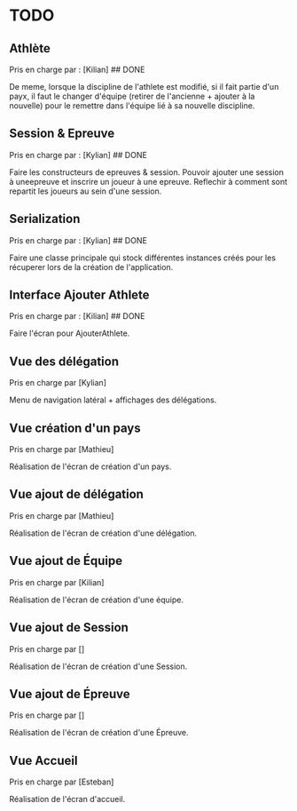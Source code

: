 # TODO

## Athlète

Pris en charge par : [Kilian] ## DONE

De meme, lorsque la discipline de l'athlete est modifié, si il fait partie d'un payx, il faut le changer d'équipe (retirer de l'ancienne + ajouter à la nouvelle) pour 
le remettre dans l'équipe lié à sa nouvelle discipline.

## Session & Epreuve

Pris en charge par : [Kylian] ## DONE

Faire les constructeurs de epreuves & session. Pouvoir ajouter une session à uneepreuve et inscrire un joueur à une epreuve.
Reflechir à comment sont repartit les joueurs au sein d'une session. 

## Serialization

Pris en charge par : [Kylian] ## DONE

Faire une classe principale qui stock différentes instances créés pour les récuperer lors de la création de l'application.

## Interface Ajouter Athlete

Pris en charge par : [Kilian] ## DONE

Faire l'écran pour AjouterAthlete.

## Vue des délégation

Pris en charge par [Kylian]

Menu de navigation latéral + affichages des délégations.

## Vue création d'un pays

Pris en charge par [Mathieu]

Réalisation de l'écran de création d'un pays.

## Vue ajout de délégation 

Pris en charge par [Mathieu]

Réalisation de l'écran de création d'une délégation.

## Vue ajout de Équipe 

Pris en charge par [Kilian]

Réalisation de l'écran de création d'une équipe.

## Vue ajout de Session

Pris en charge par []

Réalisation de l'écran de création d'une Session.

## Vue ajout de Épreuve

Pris en charge par []

Réalisation de l'écran de création d'une Épreuve.

## Vue Accueil

Pris en charge par [Esteban]

Réalisation de l'écran d'accueil.

